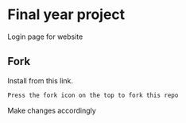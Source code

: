 
# Final year project

Login page for website

## Fork

Install from this link.

```bash
Press the fork icon on the top to fork this repo
```
Make changes accordingly